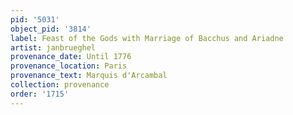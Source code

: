 ```yaml
---
pid: '5031'
object_pid: '3814'
label: Feast of the Gods with Marriage of Bacchus and Ariadne
artist: janbrueghel
provenance_date: Until 1776
provenance_location: Paris
provenance_text: Marquis d'Arcambal
collection: provenance
order: '1715'
---
```

